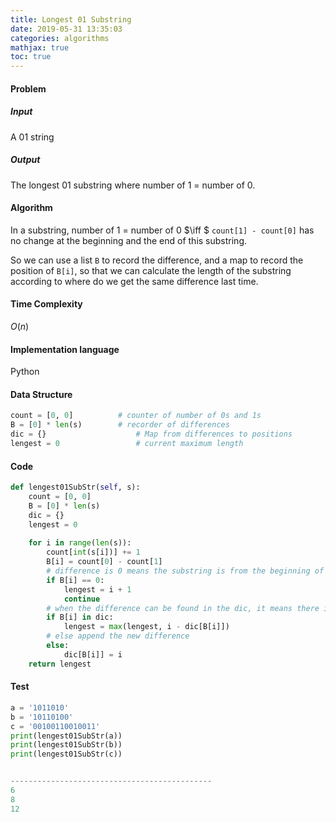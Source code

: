 ```yaml
---
title: Longest 01 Substring
date: 2019-05-31 13:35:03
categories: algorithms
mathjax: true
toc: true
---
```


#### Problem

##### Input 

A 01 string

##### Output

The longest 01 substring where number of 1 = number of 0.

#### Algorithm

In a substring, number of 1 = number of 0 $\iff $ `count[1] - count[0]` has no change at the beginning and the end of this substring.

<!-- more -->

So we can use a list `B` to record the difference, and a map to record the position of `B[i]`, so that we can calculate the length of the substring  according to where do we get the same difference last time.

#### Time Complexity
$O(n)$

#### Implementation language 

Python

#### Data Structure

```python
count = [0, 0]			# counter of number of 0s and 1s
B = [0] * len(s)		# recorder of differences
dic = {}  					# Map from differences to positions						
lengest = 0					# current maximum length
```

#### Code

```python
def lengest01SubStr(self, s):
    count = [0, 0]
    B = [0] * len(s)
    dic = {}  
    lengest = 0
    
    for i in range(len(s)):
        count[int(s[i])] += 1
        B[i] = count[0] - count[1] 
        # difference is 0 means the substring is from the beginning of the string
        if B[i] == 0:  
            lengest = i + 1
            continue
        # when the difference can be found in the dic, it means there is a qualified substring finished
        if B[i] in dic:
            lengest = max(lengest, i - dic[B[i]]) 
        # else append the new difference
        else:
            dic[B[i]] = i
    return lengest
```

#### Test

```python
a = '1011010'
b = '10110100'
c = '00100110010011'
print(lengest01SubStr(a))
print(lengest01SubStr(b))
print(lengest01SubStr(c))


---------------------------------------------
6
8
12
```
